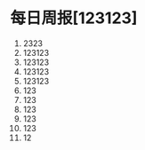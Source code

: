 # 每日周报[123123]



1. 2323
2. 123123
3. 123123
4. 123123
5. 123123
6. 123
7. 123
8. 123
9. 123
10. 123
11. 12